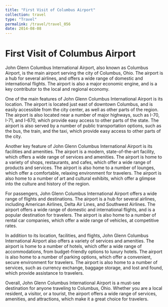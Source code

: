 ```yaml
---
title: "First Visit of Columbus Airport"
collection: travel
type: "Travel"
permalink: /travel/travel_056
date: 2014-08-08
---
```


# First Visit of Columbus Airport
John Glenn Columbus International Airport, also known as Columbus Airport, is the main airport serving the city of Columbus, Ohio. The airport is a hub for several airlines, and offers a wide range of domestic and international flights. The airport is also a major economic engine, and is a key contributor to the local and regional economy.

One of the main features of John Glenn Columbus International Airport is its location. The airport is located just east of downtown Columbus, and is easily accessible from the city center, as well as other parts of the region. The airport is also located near a number of major highways, such as I-70, I-71, and I-670, which provide easy access to other parts of the state. The airport is also served by a number of public transportation options, such as the bus, the train, and the taxi, which provide easy access to other parts of the city.

Another key feature of John Glenn Columbus International Airport is its facilities and amenities. The airport is a modern, state-of-the-art facility, which offers a wide range of services and amenities. The airport is home to a variety of shops, restaurants, and cafes, which offer a wide range of products and services. The airport is also home to a number of lounges, which offer a comfortable, relaxing environment for travelers. The airport is also home to a number of art and cultural exhibits, which offer a glimpse into the culture and history of the region.

For passengers, John Glenn Columbus International Airport offers a wide range of flights and destinations. The airport is a hub for several airlines, including American Airlines, Delta Air Lines, and Southwest Airlines. The airport offers a wide range of domestic and international flights, and is a popular destination for travelers. The airport is also home to a number of rental car companies, which offer a wide range of vehicles, at competitive rates.

In addition to its location, facilities, and flights, John Glenn Columbus International Airport also offers a variety of services and amenities. The airport is home to a number of hotels, which offer a wide range of accommodations, from budget-friendly options to luxury hotels. The airport is also home to a number of parking options, which offer a convenient, secure environment for travelers. The airport is also home to a number of services, such as currency exchange, baggage storage, and lost and found, which provide assistance to travelers.

Overall, John Glenn Columbus International Airport is a must-see destination for anyone traveling to Columbus, Ohio. Whether you are a local resident, a visitor, or a tourist, the airport offers a wide range of services, amenities, and attractions, which make it a great choice for travelers.
